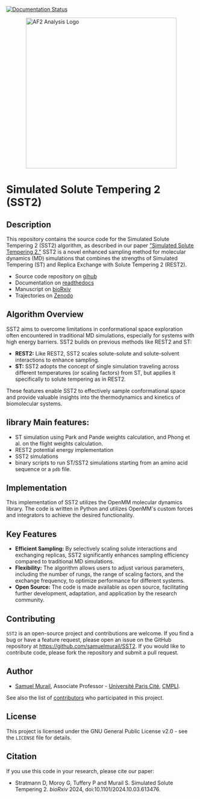 [![Documentation Status](https://readthedocs.org/projects/sst2/badge/?version=latest)](https://sst2.readthedocs.io/en/latest/?badge=latest)


<img src="https://raw.githubusercontent.com/samuelmurail/SST2/master/docs/source/logo.jpeg" alt="AF2 Analysis Logo" width="400" style="display: block; margin: auto;"/>

# Simulated Solute Tempering 2 (SST2)

## Description

This repository contains the source code for the Simulated Solute Tempering 2 (SST2) algorithm, as described in our paper ["Simulated Solute Tempering 2."](https://www.biorxiv.org/content/10.1101/2024.10.03.613476v1) SST2 is a novel enhanced sampling method for molecular dynamics (MD) simulations that combines the strengths of Simulated Tempering (ST) and Replica Exchange with Solute Tempering 2 (REST2).


* Source code repository on [gihub](https://github.com/samuelmurail/SST2)
* Documentation on [readthedocs](https://sst2.readthedocs.io/en/latest/)
* Manuscript on [bioRxiv](https://www.biorxiv.org/content/10.1101/2024.10.03.613476v1)
* Trajectories on [Zenodo](https://zenodo.org/records/13772542)


## Algorithm Overview

SST2 aims to overcome limitations in conformational space exploration often encountered in traditional MD simulations, especially for systems with high energy barriers. SST2 builds on previous methods like REST2 and ST:

- **REST2:** Like REST2, SST2 scales solute-solute and solute-solvent interactions to enhance sampling.
- **ST:**  SST2 adopts the concept of single simulation traveling across different temperatures (or scaling factors) from ST, but applies it specifically to solute tempering as in REST2.

These features enable SST2 to effectively sample conformational space and provide valuable insights into the thermodynamics and kinetics of biomolecular systems.


## library Main features:

- ST simulation using Park and Pande weights calculation, and Phong et al. on the flight weights calculation.
- REST2 potential energy implementation
- SST2 simulations
- binary scripts to run ST/SST2 simulations starting from an amino acid sequence or a `pdb` file.

## Implementation

This implementation of SST2 utilizes the OpenMM molecular dynamics library. The code is written in Python and utilizes OpenMM's custom forces and integrators to achieve the desired functionality.

## Key Features

- **Efficient Sampling:** By selectively scaling solute interactions and exchanging replicas, SST2 significantly enhances sampling efficiency compared to traditional MD simulations.
- **Flexibility:** The algorithm allows users to adjust various parameters, including the number of rungs, the range of scaling factors, and the exchange frequency, to optimize performance for different systems.
- **Open Source:** The code is made available as open source, facilitating further development, adaptation, and application by the research community.


## Contributing

``SST2`` is an open-source project and contributions are welcome. If
you find a bug or have a feature request, please open an issue on the GitHub
repository at https://github.com/samuelmurail/SST2. If you would like
to contribute code, please fork the repository and submit a pull request.

## Author

* [Samuel Murail](https://samuelmurail.github.io/PersonalPage/), Associate Professor - [Université Paris Cité](https://u-paris.fr), [CMPLI](http://bfa.univ-paris-diderot.fr/equipe-8/).

See also the list of [contributors](https://github.com/samuelmurail/SST2/contributors) who participated in this project.

## License

This project is licensed under the GNU General Public License v2.0 - see the ``LICENSE`` file for details.

## Citation

If you use this code in your research, please cite our paper:

- Stratmann D, Moroy G, Tuffery P and Murail S. Simulated Solute Tempering 2.
*bioRxiv* 2024, doi:10.1101/2024.10.03.613476.
